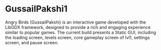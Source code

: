 # GussailPakshi1
Angry Birds (GussailPakshi) is an interactive game developed with the LibGDX framework, designed to provide a rich and engaging experience similar to popular games. The current build presents a Static GUI, including the loading screen, levels screen, core gameplay screen of lvl1, settings screen, and pause screen.
